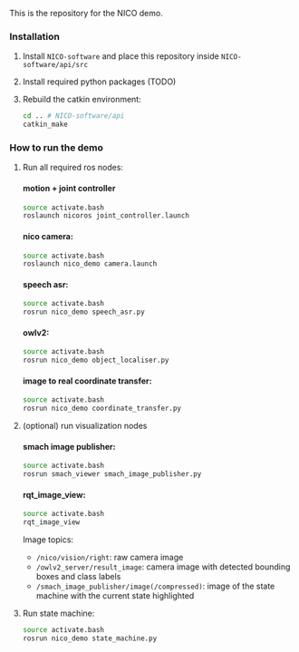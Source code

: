 This is the repository for the NICO demo.

### Installation

1. Install `NICO-software` and place this repository inside `NICO-software/api/src`

2. Install required python packages (TODO)

3. Rebuild the catkin environment:

    ```bash
    cd .. # NICO-software/api
    catkin_make
    ```

### How to run the demo

1. Run all required ros nodes:

    #### motion + joint controller
    ```bash
    source activate.bash
    roslaunch nicoros joint_controller.launch
    ```

    #### nico camera:
    ```bash
    source activate.bash
    roslaunch nico_demo camera.launch
    ```

    #### speech asr:
    ```bash
    source activate.bash
    rosrun nico_demo speech_asr.py
    ```

    #### owlv2:
    ```bash
    source activate.bash
    rosrun nico_demo object_localiser.py
    ```

    #### image to real coordinate transfer:
    ```bash
    source activate.bash
    rosrun nico_demo coordinate_transfer.py
    ```
2. (optional) run visualization nodes

    #### smach image publisher:
    ```bash
    source activate.bash
    rosrun smach_viewer smach_image_publisher.py
    ```

    #### rqt_image_view:
    ```bash
    source activate.bash
    rqt_image_view
    ```

    Image topics:
    - `/nico/vision/right`: raw camera image
    - `/owlv2_server/result_image`: camera image with detected bounding boxes and class labels
    - `/smach_image_publisher/image(/compressed)`: image of the state machine with the current state highlighted

3. Run state machine:

    ```bash
    source activate.bash
    rosrun nico_demo state_machine.py
    ```